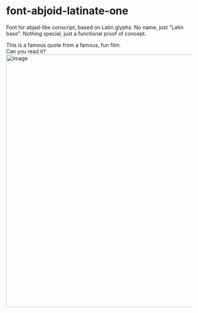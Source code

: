# font-abjoid-latinate-one
Font for abjad-like conscript, based on Latin glyphs. No name, just "Latin base". Nothing special, just a functional proof of concept.

This is a famous quote from a famous, fun film.  
Can you read it?  
<img width="1184" height="683" alt="image" src="https://github.com/user-attachments/assets/b284f4f1-aea7-4166-bcbc-ec50da381378" />
